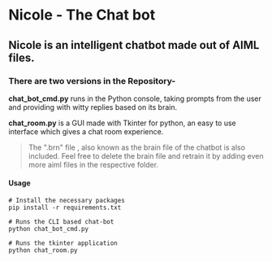 # Nicole - The Chat bot

## Nicole is an intelligent chatbot made out of AIML files.

### There are two versions in the Repository-

**chat_bot_cmd.py** runs in the Python console, taking prompts from the user and providing with witty replies based on its brain.

**chat_room.py** is a GUI made with Tkinter for python, an easy to use interface which gives a chat room experience.
	
> The ".brn" file , also known as the brain file of the chatbot is also included. Feel free to delete the brain file and retrain it by adding even more aiml files in the respective folder. 


#### Usage
```
# Install the necessary packages
pip install -r requirements.txt

# Runs the CLI based chat-bot
python chat_bot_cmd.py

# Runs the tkinter application
python chat_room.py
```
